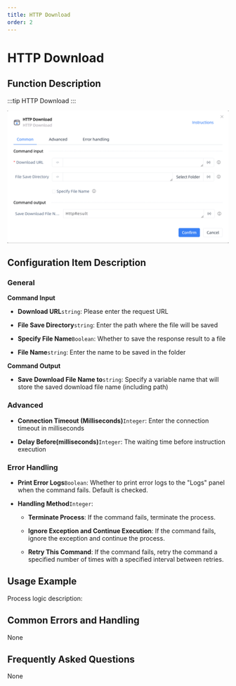 ```yaml
---
title: HTTP Download
order: 2
---
```


# HTTP Download

## Function Description

:::tip 
HTTP Download
:::

![HTTP Download](../../../assets/HTTP%20Download_command.png)

## Configuration Item Description

### General

**Command Input**

- **Download URL**`string`: Please enter the request URL

- **File Save Directory**`string`: Enter the path where the file will be saved

- **Specify File Name**`Boolean`: Whether to save the response result to a file

- **File Name**`string`: Enter the name to be saved in the folder


**Command Output**

- **Save Download File Name to**`string`: Specify a variable name that will store the saved download file name (including path)

### Advanced

- **Connection Timeout (Milliseconds)**`Integer`: Enter the connection timeout in milliseconds

- **Delay Before(milliseconds)**`Integer`: The waiting time before instruction execution

### Error Handling

- **Print Error Logs**`Boolean`: Whether to print error logs to the "Logs" panel when the command fails. Default is checked. 

- **Handling Method**`Integer`:

    - **Terminate Process**: If the command fails, terminate the process.

    - **Ignore Exception and Continue Execution**: If the command fails, ignore the exception and continue the process.

    - **Retry This Command**: If the command fails, retry the command a specified number of times with a specified interval between retries.

## Usage Example

Process logic description:

## Common Errors and Handling

None

## Frequently Asked Questions

None

